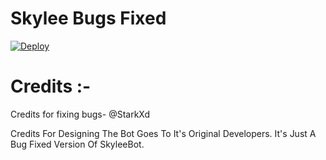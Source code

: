 # Skylee Bugs Fixed 

[![Deploy](https://www.herokucdn.com/deploy/button.svg)](https://heroku.com/deploy)



# Credits :-

Credits for fixing bugs- @StarkXd


Credits For Designing The Bot Goes To It's Original Developers. It's Just A Bug Fixed Version Of SkyleeBot.
